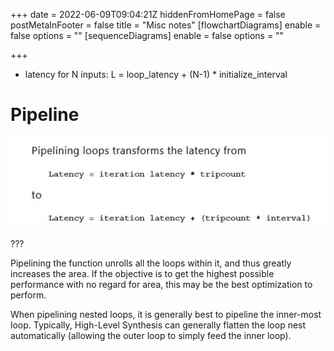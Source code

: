 +++
date = 2022-06-09T09:04:21Z
hiddenFromHomePage = false
postMetaInFooter = false
title = "Misc notes"
[flowchartDiagrams]
enable = false
options = ""
[sequenceDiagrams]
enable = false
options = ""

+++
* latency for N inputs: L = loop_latency + (N-1) * initialize_interval

# Pipeline

![](/uploads/snipaste_2022-07-01_02-06-40.jpg)

???

Pipelining the function unrolls all the loops within it, and thus greatly increases the area. If the objective is to get the highest possible performance with no regard for area, this may be the best optimization to perform.

When pipelining nested loops, it is generally best to pipeline the inner-most loop. Typically, High-Level Synthesis can generally flatten the loop nest automatically (allowing the outer loop to simply feed the inner loop).  
